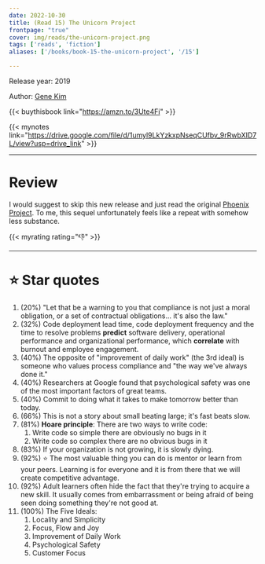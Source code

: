 ```yaml
---
date: 2022-10-30
title: (Read 15) The Unicorn Project
frontpage: "true"
cover: img/reads/the-unicorn-project.png
tags: ['reads', 'fiction']
aliases: ['/books/book-15-the-unicorn-project', '/15']

---
```


Release year: 2019

Author: [Gene Kim](https://www.linkedin.com/in/realgenekim/)

{{< buythisbook link="https://amzn.to/3Ute4Fi" >}}

{{< mynotes link="https://drive.google.com/file/d/1umyl9LkYzkxpNseqCUfbv_9rRwbXID7L/view?usp=drive_link" >}}

---

# Review

I would suggest to skip this new release and just read the original [Phoenix Project](/posts/2023/07/book-41-1-the-phoenix-project/). To me, this sequel unfortunately feels like a repeat with somehow less substance.

{{< myrating rating="👎" >}}

---

# :star: Star quotes

1. (20%) "Let that be a warning to you that compliance is not just a
   moral obligation, or a set of contractual obligations...
   it's also the law."
1. (32%) Code deployment lead time, code deployment
   frequency and the time to resolve problems **predict**
   software delivery, operational performance and
   organizational performance, which **correlate** with
   burnout and employee engagement.
1. (40%) The opposite of "improvement of daily work" (the
   3rd ideal) is someone who values process compliance and
   "the way we've always done it."
1. (40%) Researchers at Google found that psychological
   safety was one of the most important factors of great
   teams.
1. (40%) Commit to doing what it takes to make tomorrow
   better than today.
1. (66%) This is not a story about small beating large; it's
   fast beats slow.
1. (81%) **Hoare principle**: There are two ways to write
   code:
    1. Write code so simple there are obviously no bugs in
       it
    1. Write code so complex there are no obvious bugs in it
1. (83%) If your organization is not growing, it is slowly
   dying.
1. (92%) :star: The most valuable thing you can do is mentor or
   learn from your peers. Learning is for everyone and it is
   from there that we will create competitive advantage.
1. (92%) Adult learners often hide the fact that they're
   trying to acquire a new skill. It usually comes from
   embarrassment or being afraid of being seen doing
   something they're not good at.
1. (100%) The Five Ideals:
    1. Locality and Simplicity
    1. Focus, Flow and Joy
    1. Improvement of Daily Work
    1. Psychological Safety
    1. Customer Focus
